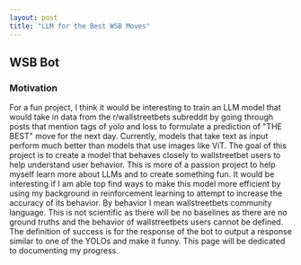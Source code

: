 ```yaml
---
layout: post
title: "LLM for the Best WSB Moves"
---
```


## WSB Bot

### Motivation
For a fun project, I think it would be interesting to train an LLM model that would take in data from the r/wallstreetbets subreddit by going through posts that mention tags of yolo and loss to formulate a prediction of "THE BEST" move for the next day. Currently, models that take text as input perform much better than models that use images like ViT. The goal of this project is to create a model that behaves closely to wallstreetbet users to help understand user behavior. This is more of a passion project to help myself learn more about LLMs and to create something fun. It would be interesting if I am able top find ways to make this model more efficient by using my background in reinforcement learning to attempt to increase the accuracy of its behavior. By behavior I mean wallstreetbets community language. This is not scientific as there will be no baselines as there are no ground truths and the behavior of wallstreetbets users cannot be defined. The definition of success is for the response of the bot to output a response similar to one of the YOLOs and make it funny. This page will be dedicated to documenting my progress.


